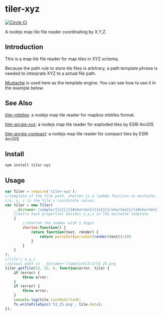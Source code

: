 # tiler-xyz
[![Circle CI](https://circleci.com/gh/FuZhenn/tiler-xyz.svg?style=svg)](https://circleci.com/gh/FuZhenn/tiler-xyz)

A nodejs map tile file reader coordinating by X,Y,Z.

## Introduction
This is a map tile file reader for map tiles in XYZ schema.

Because the path rule to store tile files is arbitrary, a path template phrase is needed to interprate XYZ to a actual file path. 

[Mustache](https://github.com/janl/mustache.js) is used here as the template engine. You can see how to use it in the example below.

## See Also
[tiler-mbtiles](https://github.com/FuZhenn/tiler-mbtiles):
a nodejs map tile reader for mapbox mbtiles format.

[tiler-arcgis-xyz](https://github.com/FuZhenn/tiler-arcgis-xyz):
a nodejs map tile reader for exploded tiles by ESRI ArcGIS

[tiler-arcgis-compact](https://github.com/FuZhenn/tiler-arcgis-compact):
a nodejs map tile reader for compact tiles by ESRI ArcGIS

## Install

```bash
npm install tiler-xyz
```

## Usage

```javascript
var Tiler = require('tiler-xyz');
//template of the file path, shorten is a lambda function in mustache.
//x, y, z is the tile's coordinate values.
var tiler = new Tiler(
    __dirname+'/sample/{{z}}/{{#shorten}}{{x}}{{/shorten}}/{{#shorten}}{{y}}{{/shorten}}/{{x}}_{{y}}.png', 
    //extra hash properties besides x,y,z in the mustache template 
    {
        //shorten the number with 1 digit
        shorten:function() {
            return function(text, render) {
                return parseInt(parseInt(render(text))/10)
            }
        }        
    }
);
//tile's x,y,z
//actual path is __dirname+'/sample/6/5/2/53_25.png 
tiler.getTile(53, 25, 6, function(error, tile) {
    if (error) {
        throw error;
    }
    if (error) {
        throw error;
    }
    console.log(tile.lastModified);
    fs.writeFileSync('53_25.png', tile.data);
});
```